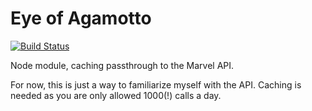 Eye of Agamotto
===============

[![Build Status](https://travis-ci.org/tleen/eyeofagamotto.png?branch=master)](https://travis-ci.org/tleen/eyeofagamotto)

Node module, caching passthrough to the Marvel API.

For now, this is just a way to familiarize myself with the API. Caching is needed as you are only allowed 1000(!) calls a day.
